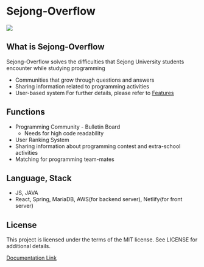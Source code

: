 # Sejong-Overflow

<a href="https://sejong-overflow.readthedocs.io/en/latest/"><img src="https://img.shields.io/badge/Firebase-FFCA28?style=flat-square&logo=firebase&logoColor=white"/></a>

## What is Sejong-Overflow

Sejong-Overflow solves the difficulties that Sejong University students encounter while studying programming
- Communities that grow through questions and answers
- Sharing information related to programming activities 
- User-based system
For further details, please refer to [Features](https://sejong-overflow.readthedocs.io/en/latest/)

## Functions

- Programming Community - Bulletin Board
    - Needs for high code readability
- User Ranking System
- Sharing information about programming contest and extra-school activities
- Matching for programming team-mates


## Language, Stack

- JS, JAVA
- React, Spring, MariaDB, AWS(for backend server), Netlify(for front server)

## License
This project is licensed under the terms of the MIT license. See LICENSE for additional details.

[Documentation Link](https://sejong-overflow.readthedocs.io/en/latest/)

